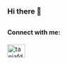 ### Hi there 👋
##
<!--
- 💻 Full-time learner @ Front-end developer
-->
<h4 align="left">Connect with me:</h4>
<p align="left">
<a href="https://linkedin.com/in/taniafdsilva" target="blank"><img align="center" src="https://raw.githubusercontent.com/rahuldkjain/github-profile-readme-generator/master/src/images/icons/Social/linked-in-alt.svg" alt="taniafdsilva" height="30" width="40" /></a>
</p>
